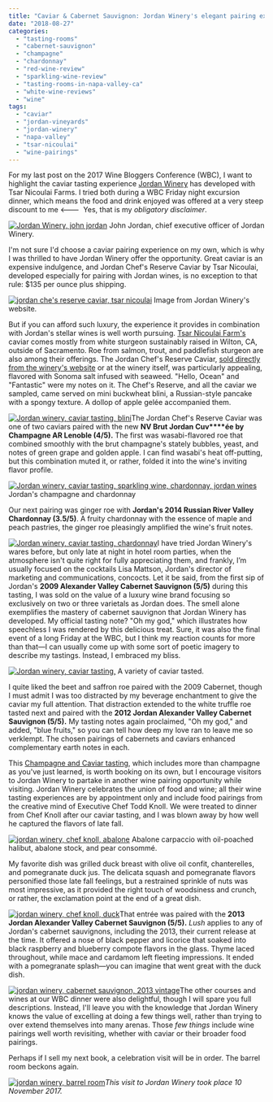 ```yaml
---
title: "Caviar & Cabernet Sauvignon: Jordan Winery's elegant pairing experiences"
date: "2018-08-27"
categories:
  - "tasting-rooms"
  - "cabernet-sauvignon"
  - "champagne"
  - "chardonnay"
  - "red-wine-review"
  - "sparkling-wine-review"
  - "tasting-rooms-in-napa-valley-ca"
  - "white-wine-reviews"
  - "wine"
tags:
  - "caviar"
  - "jordan-vineyards"
  - "jordan-winery"
  - "napa-valley"
  - "tsar-nicoulai"
  - "wine-pairings"
---
```


For my last post on the 2017 Wine Bloggers Conference (WBC), I want to highlight the caviar tasting experience [Jordan Winery](https://www.jordanwinery.com/rewards/champagne-caviar-tasting) has developed with Tsar Nicoulai Farms. I tried both during a WBC Friday night excursion dinner, which means the food and drink enjoyed was offered at a very steep discount to me <---  Yes, that is my _obligatory disclaimer_.




<div class="caption">

[![Jordan Winery, john jordan](http://s3.amazonaws.com/thegourmez-wpmedia/2018/08/2017_WBC_268-500x356.jpg)](http://s3.amazonaws.com/thegourmez-wpmedia/2018/08/2017_WBC_268.jpg) John Jordan, chief executive officer of Jordan Winery.</div>


I'm not sure I'd choose a caviar pairing experience on my own, which is why I was thrilled to have Jordan Winery offer the opportunity. Great caviar is an expensive indulgence, and Jordan Chef's Reserve Caviar by Tsar Nicoulai, developed especially for pairing with Jordan wines, is no exception to that rule: $135 per ounce plus shipping.




<div class="caption">

[![jordan che's reserve caviar, tsar nicoulai](http://s3.amazonaws.com/thegourmez-wpmedia/2018/08/Jordan-Chef-s-Reserve-Caviar-Category.jpg)](http://s3.amazonaws.com/thegourmez-wpmedia/2018/08/Jordan-Chef-s-Reserve-Caviar-Category.jpg) Image from Jordan Winery's website.</div>


But if you can afford such luxury, the experience it provides in combination with Jordan's stellar wines is well worth pursuing. [Tsar Nicoulai Farm's](https://tsarnicoulai.com/) caviar comes mostly from white sturgeon sustainably raised in Wilton, CA, outside of Sacramento. Roe from salmon, trout, and paddlefish sturgeon are also among their offerings. The Jordan Chef's Reserve Caviar, [sold directly from the winery's website](https://www.jordanwinery.com/shop/product/shop-product/jordan-chefs-reserve-caviar-by-tsar-nicoulai) or at the winery itself, was particularly appealing, flavored with Sonoma salt infused with seaweed. "Hello, Ocean" and "Fantastic" were my notes on it. The Chef's Reserve, and all the caviar we sampled, came served on mini buckwheat blini, a Russian-style pancake with a spongy texture. A dollop of apple gelée accompanied them.

[![Jordan winery, caviar tasting, blini](http://s3.amazonaws.com/thegourmez-wpmedia/2018/08/2017_WBC_239-500x333.jpg)](http://s3.amazonaws.com/thegourmez-wpmedia/2018/08/2017_WBC_239.jpg)The Jordan Chef's Reserve Caviar was one of two caviars paired with the new **NV Brut Jordan Cuv****ée by Champagne AR Lenoble (4/5).** The first was wasabi-flavored roe that combined smoothly with the brut champagne's stately bubbles, yeast, and notes of green grape and golden apple. I can find wasabi's heat off-putting, but this combination muted it, or rather, folded it into the wine's inviting flavor profile.




<div class="caption">

[![Jordan winery, caviar tasting, sparkling wine, chardonnay, jordan wines](http://s3.amazonaws.com/thegourmez-wpmedia/2018/08/2017_WBC_240-500x335.jpg)](http://s3.amazonaws.com/thegourmez-wpmedia/2018/08/2017_WBC_240.jpg) Jordan's champagne and chardonnay</div>


Our next pairing was ginger roe with **Jordan's 2014 Russian River Valley Chardonnay (3.5/5)**. A fruity chardonnay with the essence of maple and peach pastries, the ginger roe pleasingly amplified the wine's fruit notes.

[![Jordan winery, caviar tasting, chardonnay](http://s3.amazonaws.com/thegourmez-wpmedia/2018/08/2017_WBC_253-500x333.jpg)](http://s3.amazonaws.com/thegourmez-wpmedia/2018/08/2017_WBC_253.jpg)I have tried Jordan Winery's wares before, but only late at night in hotel room parties, when the atmosphere isn't quite right for fully appreciating them, and frankly, I’m usually focused on the cocktails Lisa Mattson, Jordan's director of marketing and communications, concocts. Let it be said, from the first sip of Jordan's **2009 Alexander Valley Cabernet Sauvignon (5/5)** during this tasting, I was sold on the value of a luxury wine brand focusing so exclusively on two or three varietals as Jordan does. The smell alone exemplifies the mastery of cabernet sauvignon that Jordan Winery has developed. My official tasting note? "Oh my god," which illustrates how speechless I was rendered by this delicious treat. Sure, it was also the final event of a long Friday at the WBC, but I think my reaction counts for more than that—I can usually come up with some sort of poetic imagery to describe my tastings. Instead, I embraced my bliss.




<div class="caption">

[![Jordan winery, caviar tasting,](http://s3.amazonaws.com/thegourmez-wpmedia/2018/08/2017_WBC_237-500x353.jpg)](http://s3.amazonaws.com/thegourmez-wpmedia/2018/08/2017_WBC_237.jpg) A variety of caviar tasted.</div>


I quite liked the beet and saffron roe paired with the 2009 Cabernet, though I must admit I was too distracted by my beverage enchantment to give the caviar my full attention. That distraction extended to the white truffle roe tasted next and paired with the **2012 Jordan Alexander Valley Cabernet Sauvignon (5/5).** My tasting notes again proclaimed, "Oh my god," and added, "blue fruits," so you can tell how deep my love ran to leave me so verklempt. The chosen pairings of cabernets and caviars enhanced complementary earth notes in each.

This [Champagne and Caviar tasting](https://www.jordanwinery.com/rewards/champagne-caviar-tasting), which includes more than champagne as you've just learned, is worth booking on its own, but I encourage visitors to Jordan Winery to partake in another wine pairing opportunity while visiting. Jordan Winery celebrates the union of food and wine; all their wine tasting experiences are by appointment only and include food pairings from the creative mind of Executive Chef Todd Knoll. We were treated to dinner from Chef Knoll after our caviar tasting, and I was blown away by how well he captured the flavors of late fall.




<div class="caption">

[![jordan winery, chef knoll, abalone](http://s3.amazonaws.com/thegourmez-wpmedia/2018/08/2017_WBC_249-500x333.jpg)](http://s3.amazonaws.com/thegourmez-wpmedia/2018/08/2017_WBC_249.jpg) Abalone carpaccio with oil-poached halibut, abalone stock, and pear consommé.</div>


My favorite dish was grilled duck breast with olive oil confit, chanterelles, and pomegranate duck jus. The delicata squash and pomegranate flavors personified those late fall feelings, but a restrained sprinkle of nuts was most impressive, as it provided the right touch of woodsiness and crunch, or rather, the exclamation point at the end of a great dish.

[![jordan winery, chef knoll, duck](http://s3.amazonaws.com/thegourmez-wpmedia/2018/08/2017_WBC_251-500x358.jpg)](http://s3.amazonaws.com/thegourmez-wpmedia/2018/08/2017_WBC_251.jpg)That entrée was paired with the **2013 Jordan Alexander Valley Cabernet Sauvignon (5/5).** _Lush_ applies to any of Jordan's cabernet sauvignons, including the 2013, their current release at the time. It offered a nose of black pepper and licorice that soaked into black raspberry and blueberry compote flavors in the glass. Thyme laced throughout, while mace and cardamom left fleeting impressions. It ended with a pomegranate splash—you can imagine that went great with the duck dish.

[![jordan winery, cabernet sauvignon, 2013 vintage](http://s3.amazonaws.com/thegourmez-wpmedia/2018/08/2017_WBC_254-500x333.jpg)](http://s3.amazonaws.com/thegourmez-wpmedia/2018/08/2017_WBC_254.jpg)The other courses and wines at our WBC dinner were also delightful, though I will spare you full descriptions. Instead, I'll leave you with the knowledge that Jordan Winery knows the value of excelling at doing a few things well, rather than trying to over extend themselves into many arenas. Those _few things_ include wine pairings well worth revisiting, whether with caviar or their broader food pairings.

Perhaps if I sell my next book, a celebration visit will be in order. The barrel room beckons again.

[![jordan winery, barrel room](http://s3.amazonaws.com/thegourmez-wpmedia/2018/08/2017_WBC_233-500x333.jpg)](http://s3.amazonaws.com/thegourmez-wpmedia/2018/08/2017_WBC_233.jpg)_This visit to Jordan Winery took place 10 November 2017._
